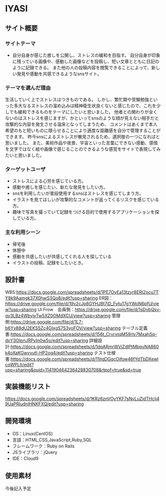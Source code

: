 # IYASI

## サイト概要
### サイトテーマ
- 自分自身が感じた癒しを公開し、ストレスの緩和を目指す。
 自分自身が印象に残っている画像や、感動した画像などを投稿し、短い文章とともに日記のように記録できる。
また他の人の投稿内容を閲覧できることによって、新しい発見や感動を共感できるようなsnsサイト。


### テーマを選んだ理由
生活していく上でストレスはつきものである。
しかし、繁忙期や受験勉強といった多大なるストレスの溜め込みは精神衛生状良くないと感じたので、これを少しでも緩和できるものをテーマにしたいと思いました。
他者との関わりが全くないのはストレスを感じますが、かといってsnsのような顔が見えない相手だと攻撃的な内容を発生させる温床となってしまうため、
コメントはあくまで本人希望のもと短いものに限らせることにより適度な距離感を自分で管理することができます。
昨今snsによるストレスが散見されるため、選択肢の一つになればと思いました。
また、美術作品や夜景、宇宙といった言葉にできない感動、感情を文字ではなく絵や画像で感じることのできるような感覚をサイトで表現してみたいと思いました。

### ターゲットユーザ
- ストレスによる心労を感じている方。
- 感動や癒しを感じたい、新たな発見をしたい方。
- snsを利用したいが普段使用するsnsはストレスを感じてしまう方。
- イラストを見てほしいが攻撃的なコメントが返ってくるリスクを感じている方。
- 趣味で写真を撮っていて記録をつける目的で使用するアプリケーションを探している方。

### 主な利用シーン
- 帰宅後
- 休憩中
- 感動を共感したいが共感してくれる人を探している
- イラストの投稿、記録をしたいとき。


## 設計書
WBS:https://docs.google.com/spreadsheets/d/1PE7OyEa13tzyr8ERI2ocu7TY8k9Aamgk37X0hwS3Qo8/edit?usp=sharing
ER図：https://drive.google.com/file/d/19v2cJp8GYHJ8t7iD_Fytu17gYWoN6pfU/view?usp=sharing
Ui Frow　会員側：https://drive.google.com/file/d/1sDvbQsv-gy3LBz4WbyiyTw5XZ0OMdXCU/view?usp=sharing
        管理側:https://drive.google.com/file/d/1L7-b6Yy88dU2EKS5Zc4GIxgS7S3yoFOV/view?usp=sharing
テーブル定義書:https://docs.google.com/spreadsheets/d/156t_CrvrxtqM59rlv7MxahSq-dxY3OIpnJRPyIn0w5o/edit?usp=sharing
詳細設計:https://docs.google.com/spreadsheets/d/1dpARmrWVjZdlPtMbqyNA860k4oXaKGwvvutl-HP2og4/edit?usp=sharing
テスト仕様書:https://docs.google.com/spreadsheets/d/11jtgDGqcOifow46fYdTbDXewIcqWPLlt/edit?usp=sharing&ouid=114190464236428830708&rtpof=true&sd=true

## 実装機能リスト
https://docs.google.com/spreadsheets/d/1KRz6znVOyYKF7sNvLuZidTHcli49UaPRludnIHNKFXQ/edit?usp=sharing

## 開発環境
- OS：Linux(CentOS)
- 言語：HTML,CSS,JavaScript,Ruby,SQL
- フレームワーク：Ruby on Rails
- JSライブラリ：jQuery
- IDE：Cloud9

## 使用素材
今後記入予定
